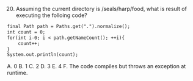 20. Assuming the current directory is /seals/harp/food, what is result of executing the folloing code?

```markdown
final Path path = Paths.get(".").normalize();
int count = 0;
for(int i-0; i < path.getNameCount(); ++i){
    count++;
}
System.out.println(count);
```

A. 0
B. 1
C. 2
D. 3
E. 4
F. The code compiles but throws an exception at runtime.